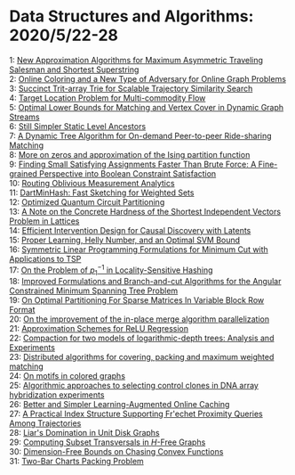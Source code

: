 # Data Structures and Algorithms: 2020/5/22-28  
1: [New Approximation Algorithms for Maximum Asymmetric Traveling Salesman  and Shortest Superstring](https://doi.org/10.48550/arXiv.2005.10800)  
2: [Online Coloring and a New Type of Adversary for Online Graph Problems](https://doi.org/10.48550/arXiv.2005.10852)  
3: [Succinct Trit-array Trie for Scalable Trajectory Similarity Search](https://doi.org/10.48550/arXiv.2005.10917)  
4: [Target Location Problem for Multi-commodity Flow](https://doi.org/10.48550/arXiv.2005.11026)  
5: [Optimal Lower Bounds for Matching and Vertex Cover in Dynamic Graph  Streams](https://doi.org/10.48550/arXiv.2005.11116)  
6: [Still Simpler Static Level Ancestors](https://doi.org/10.48550/arXiv.2005.11188)  
7: [A Dynamic Tree Algorithm for On-demand Peer-to-peer Ride-sharing  Matching](https://doi.org/10.48550/arXiv.2005.11195)  
8: [More on zeros and approximation of the Ising partition function](https://doi.org/10.48550/arXiv.2005.11232)  
9: [Finding Small Satisfying Assignments Faster Than Brute Force: A  Fine-grained Perspective into Boolean Constraint Satisfaction](https://doi.org/10.48550/arXiv.2005.11541)  
10: [Routing Oblivious Measurement Analytics](https://doi.org/10.48550/arXiv.2005.11542)  
11: [DartMinHash: Fast Sketching for Weighted Sets](https://doi.org/10.48550/arXiv.2005.11547)  
12: [Optimized Quantum Circuit Partitioning](https://doi.org/10.48550/arXiv.2005.11614)  
13: [A Note on the Concrete Hardness of the Shortest Independent Vectors  Problem in Lattices](https://doi.org/10.48550/arXiv.2005.11654)  
14: [Efficient Intervention Design for Causal Discovery with Latents](https://doi.org/10.48550/arXiv.2005.11736)  
15: [Proper Learning, Helly Number, and an Optimal SVM Bound](https://doi.org/10.48550/arXiv.2005.11818)  
16: [Symmetric Linear Programming Formulations for Minimum Cut with  Applications to TSP](https://doi.org/10.48550/arXiv.2005.11912)  
17: [On the Problem of $p_1^{-1}$ in Locality-Sensitive Hashing](https://doi.org/10.48550/arXiv.2005.12065)  
18: [Improved Formulations and Branch-and-cut Algorithms for the Angular  Constrained Minimum Spanning Tree Problem](https://doi.org/10.48550/arXiv.2005.12245)  
19: [On Optimal Partitioning For Sparse Matrices In Variable Block Row Format](https://doi.org/10.48550/arXiv.2005.12414)  
20: [On the improvement of the in-place merge algorithm parallelization](https://doi.org/10.48550/arXiv.2005.12648)  
21: [Approximation Schemes for ReLU Regression](https://doi.org/10.48550/arXiv.2005.12844)  
22: [Compaction for two models of logarithmic-depth trees: Analysis and  Experiments](https://doi.org/10.48550/arXiv.2005.12997)  
23: [Distributed algorithms for covering, packing and maximum weighted  matching](https://doi.org/10.48550/arXiv.2005.13628)  
24: [On motifs in colored graphs](https://doi.org/10.48550/arXiv.2005.13634)  
25: [Algorithmic approaches to selecting control clones in DNA array  hybridization experiments](https://doi.org/10.48550/arXiv.2005.13645)  
26: [Better and Simpler Learning-Augmented Online Caching](https://doi.org/10.48550/arXiv.2005.13716)  
27: [A Practical Index Structure Supporting Fr\'echet Proximity Queries Among  Trajectories](https://doi.org/10.48550/arXiv.2005.13773)  
28: [Liar's Domination in Unit Disk Graphs](https://doi.org/10.48550/arXiv.2005.13913)  
29: [Computing Subset Transversals in $H$-Free Graphs](https://doi.org/10.48550/arXiv.2005.13938)  
30: [Dimension-Free Bounds on Chasing Convex Functions](https://doi.org/10.48550/arXiv.2005.14058)  
31: [Two-Bar Charts Packing Problem](https://doi.org/10.48550/arXiv.2005.14195)  